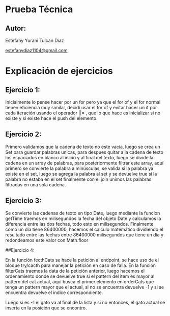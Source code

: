 # Prueba Técnica

## Autor:

Estefany Yurani Tulcan Diaz

estefanydiaz1104@gmail.com

# Explicación de ejercicios

## Ejercicio 1:

Inicialmente lo pense hacer por un for pero ya que el for of y el for normal tienen
eficiencia muy similar, decidí usar el for of y evitar hacer un if por cada iteración usando el operador ||= , que lo que hace es inicializar si no existe y si existe hace el push del elemento.

## Ejercicio 2:

Primero validamos que la cadena de texto no este vacia, luego se crea un Set para guardar palabras unicas, para despues quitar a la cadena de texto los espaciados en blanco al inicio y al final del texto, luego se divide la cadena en un array de palabras, para posteriormente filtrar este array, aquí primero se convierte la palabra a minúsculas, se valida si la palabra ya existe en el set, luego se agrega la palabra al set y se devuelve true si la palabra no estaba en el set
finalmente con el join unimos las palabras filtradas en una sola cadena.

## Ejercicio 3:

Se convierte las cadenas de texto en tipo Date, luego mediante la funcion getTime traemos en milisegundos la fecha del objeto Date y calculamos la diferencia entre las dos fechas, todo esto en milisegundos.
Finalmente como un dia tiene 86400000, hacemos el calculo matemático dividiendo el resultado entre las fechas entre 86400000 milisegundos que tiene un día y redondeamos este valor con Math.floor

##Ejercicio 4:

En la función fecthCats se hace la petición al endpoint, se hace uso de el bloque try/cacth para manejar la petición en caso de falla.
En la función filterCats traemos la data de la petición anterior, luego hacemos el ordenamiento donde se devuelve true si el pattern del item es mayor al pattern del cat actual, aquí busca el primer elemento en orderCats que tenga un pattern mayor que el actual, si no se encuentra devuelve -1 y si se encuentra devuelve el indice correspondiente.

Luego si es -1 el gato va al final de la lista y si no entonces, el gato actual se inserta en la posición que se encontro.
